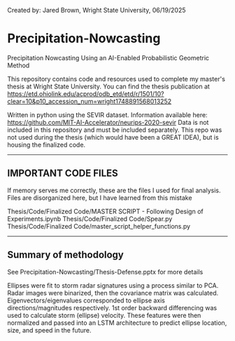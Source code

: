Created by: Jared Brown, Wright State University, 06/19/2025

# Precipitation-Nowcasting
Precipitation Nowcasting Using an AI-Enabled Probabilistic Geometric Method

This repository contains code and resources used to complete my master's thesis at Wright State University.
You can find the thesis publication at https://etd.ohiolink.edu/acprod/odb_etd/etd/r/1501/10?clear=10&p10_accession_num=wright1748891568013252

Written in python using the SEVIR dataset. Information available here: https://github.com/MIT-AI-Accelerator/neurips-2020-sevir
Data is not included in this repository and must be included separately. This repo was not used during the thesis (which would have been a GREAT IDEA), but is housing the finalized code.

--------------------------------------------------------------------------------------------------------------------------------------------------------------------------------------------
## IMPORTANT CODE FILES
If memory serves me correctly, these are the files I used for final analysis. Files are disorganized here, but I have learned from this mistake

Thesis/Code/Finalized Code/MASTER SCRIPT - Following Design of Experiments.ipynb
Thesis/Code/Finalized Code/Spear.py
Thesis/Code/Finalized Code/master_script_helper_functions.py

--------------------------------------------------------------------------------------------------------------------------------------------------------------------------------------------
## Summary of methodology
See Precipitation-Nowcasting/Thesis-Defense.pptx for more details

Ellipses were fit to storm radar signatures using a process similar to PCA. Radar images were binarized, then the covariance matrix was calculated. Eigenvectors/eigenvalues corresponded to ellipse axis directions/magnitudes respectively.
1st order backward differencing was used to calculate storm (ellipse) velocity. These features were then normalized and passed into an LSTM architecture to predict ellipse location, size, and speed in the future. 
